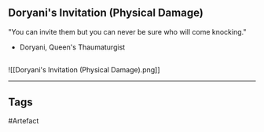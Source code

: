 ## Doryani's Invitation (Physical Damage)
"You can invite them but you can never be
sure who will come knocking."
- Doryani, Queen's Thaumaturgist
## 
![[Doryani's Invitation (Physical Damage).png]]

---
## Tags
#Artefact